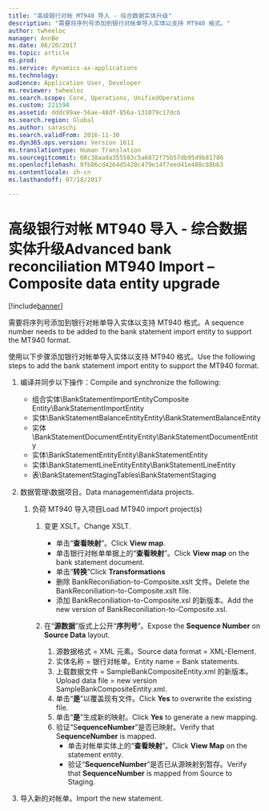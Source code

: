 ```yaml
---
title: "高级银行对帐 MT940 导入 - 综合数据实体升级"
description: "需要将序列号添加到银行对帐单导入实体以支持 MT940 格式。"
author: twheeloc
manager: AnnBe
ms.date: 06/20/2017
ms.topic: article
ms.prod: 
ms.service: dynamics-ax-applications
ms.technology: 
audience: Application User, Developer
ms.reviewer: twheeloc
ms.search.scope: Core, Operations, UnifiedOperations
ms.custom: 221594
ms.assetid: dddc99ae-56ae-48df-856a-131079c17dcb
ms.search.region: Global
ms.author: saraschi
ms.search.validFrom: 2016-11-30
ms.dyn365.ops.version: Version 1611
ms.translationtype: Human Translation
ms.sourcegitcommit: 08c38aada355583c5a6872f75b57db95d9b81786
ms.openlocfilehash: 0fb86cd4264d5420c479e14f7eed41e480c88b63
ms.contentlocale: zh-cn
ms.lasthandoff: 07/18/2017

---
```


# <a name="advanced-bank-reconciliation-mt940-import--composite-data-entity-upgrade"></a><span data-ttu-id="20eba-103">高级银行对帐 MT940 导入 - 综合数据实体升级</span><span class="sxs-lookup"><span data-stu-id="20eba-103">Advanced bank reconciliation MT940 Import – Composite data entity upgrade</span></span>

[!include[banner](../includes/banner.md)]


<span data-ttu-id="20eba-104">需要将序列号添加到银行对帐单导入实体以支持 MT940 格式。</span><span class="sxs-lookup"><span data-stu-id="20eba-104">A sequence number needs to be added to the bank statement import entity to support the MT940 format.</span></span> 

<span data-ttu-id="20eba-105">使用以下步骤添加银行对帐单导入实体以支持 MT940 格式。</span><span class="sxs-lookup"><span data-stu-id="20eba-105">Use the following steps to add the bank statement import entity to support the MT940 format.</span></span>

1.  <span data-ttu-id="20eba-106">编译并同步以下操作：</span><span class="sxs-lookup"><span data-stu-id="20eba-106">Compile and synchronize the following:</span></span>
    -   <span data-ttu-id="20eba-107">组合实体\\BankStatementImportEntity</span><span class="sxs-lookup"><span data-stu-id="20eba-107">Composite Entity\\BankStatementImportEntity</span></span>
    -   <span data-ttu-id="20eba-108">实体\\BankStatementBalanceEntity</span><span class="sxs-lookup"><span data-stu-id="20eba-108">Entity\\BankStatementBalanceEntity</span></span>
    -   <span data-ttu-id="20eba-109">实体\\BankStatementDocumentEntity</span><span class="sxs-lookup"><span data-stu-id="20eba-109">Entity\\BankStatementDocumentEntity</span></span>
    -   <span data-ttu-id="20eba-110">实体\\BankStatementEntity</span><span class="sxs-lookup"><span data-stu-id="20eba-110">Entity\\BankStatementEntity</span></span>
    -   <span data-ttu-id="20eba-111">实体\\BankStatementLineEntity</span><span class="sxs-lookup"><span data-stu-id="20eba-111">Entity\\BankStatementLineEntity</span></span>
    -   <span data-ttu-id="20eba-112">表\\BankStatementStaging</span><span class="sxs-lookup"><span data-stu-id="20eba-112">Tables\\BankStatementStaging</span></span>

2.  <span data-ttu-id="20eba-113">数据管理\\数据项目。</span><span class="sxs-lookup"><span data-stu-id="20eba-113">Data management\\data projects.</span></span>
    1.  <span data-ttu-id="20eba-114">负荷 MT940 导入项目</span><span class="sxs-lookup"><span data-stu-id="20eba-114">Load MT940 import project(s)</span></span>
        1.  <span data-ttu-id="20eba-115">变更 XSLT。</span><span class="sxs-lookup"><span data-stu-id="20eba-115">Change XSLT.</span></span>
            -   <span data-ttu-id="20eba-116">单击“**查看映射**”。</span><span class="sxs-lookup"><span data-stu-id="20eba-116">Click **View map**.</span></span>
            -   <span data-ttu-id="20eba-117">单击银行对帐单单据上的“**查看映射**”。</span><span class="sxs-lookup"><span data-stu-id="20eba-117">Click **View map** on the bank statement document.</span></span>
            -   <span data-ttu-id="20eba-118">单击“**转换**”</span><span class="sxs-lookup"><span data-stu-id="20eba-118">Click **Transformations**</span></span>
            -   <span data-ttu-id="20eba-119">删除 BankReconiliation-to-Composite.xslt 文件。</span><span class="sxs-lookup"><span data-stu-id="20eba-119">Delete the BankReconiliation-to-Composite.xslt file.</span></span>
            -   <span data-ttu-id="20eba-120">添加 BankReconiliation-to-Composite.xsl 的新版本。</span><span class="sxs-lookup"><span data-stu-id="20eba-120">Add the new version of BankReconiliation-to-Composite.xsl.</span></span>

        2.  <span data-ttu-id="20eba-121">在“**源数据**”版式上公开“**序列号**”。</span><span class="sxs-lookup"><span data-stu-id="20eba-121">Expose the **Sequence Number** on **Source Data** layout.</span></span>
            1.  <span data-ttu-id="20eba-122">源数据格式 = XML 元素。</span><span class="sxs-lookup"><span data-stu-id="20eba-122">Source data format = XML-Element.</span></span>
            2.  <span data-ttu-id="20eba-123">实体名称 = 银行对帐单。</span><span class="sxs-lookup"><span data-stu-id="20eba-123">Entity name = Bank statements.</span></span>
            3.  <span data-ttu-id="20eba-124">上载数据文件 = SampleBankCompositeEntity.xml 的新版本。</span><span class="sxs-lookup"><span data-stu-id="20eba-124">Upload data file = new version SampleBankCompositeEntity.xml.</span></span>
            4.  <span data-ttu-id="20eba-125">单击“**是**”以覆盖现有文件。</span><span class="sxs-lookup"><span data-stu-id="20eba-125">Click **Yes** to overwrite the existing file.</span></span>
            5.  <span data-ttu-id="20eba-126">单击“**是**”生成新的映射。</span><span class="sxs-lookup"><span data-stu-id="20eba-126">Click **Yes** to generate a new mapping.</span></span>
            6.  <span data-ttu-id="20eba-127">验证“S**equenceNumber**”是否已映射。</span><span class="sxs-lookup"><span data-stu-id="20eba-127">Verify that S**equenceNumber** is mapped.</span></span>
                -   <span data-ttu-id="20eba-128">单击对帐单实体上的“**查看映射**”。</span><span class="sxs-lookup"><span data-stu-id="20eba-128">Click **View Map** on the statement entity.</span></span>
                -   <span data-ttu-id="20eba-129">验证“**SequenceNumber**”是否已从源映射到暂存。</span><span class="sxs-lookup"><span data-stu-id="20eba-129">Verify that **SequenceNumber** is mapped from Source to Staging.</span></span>

3.  <span data-ttu-id="20eba-130">导入新的对帐单。</span><span class="sxs-lookup"><span data-stu-id="20eba-130">Import the new statement.</span></span>





